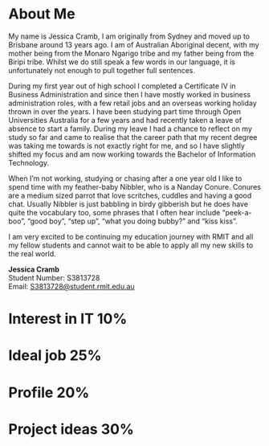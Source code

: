 # About Me

My name is Jessica Cramb, I am originally from Sydney and moved up to Brisbane around 13 years ago.  I am of Australian Aboriginal decent, with my mother being from the Monaro Ngarigo tribe and my father being from the Biripi tribe.  Whilst we do still speak a few words in our language, it is unfortunately not enough to pull together full sentences.

During my first year out of high school I completed a Certificate IV in Business Administration and since then I have mostly worked in business administration roles, with a few retail jobs and an overseas working holiday thrown in over the years.  I have been studying part time through Open Universities Australia for a few years and had recently taken a leave of absence to start a family.  During my leave I had a chance to reflect on my study so far and came to realise that the career path that my recent degree was taking me towards is not exactly right for me, and so I have slightly shifted my focus and am now working towards the Bachelor of Information Technology.

When I’m not working, studying or chasing after a one year old I like to spend time with my feather-baby Nibbler, who is a Nanday Conure.  Conures are a medium sized parrot that love scritches, cuddles and having a good chat.  Usually Nibbler is just babbling in birdy gibberish but he does have quite the vocabulary too, some phrases that I often hear include “peek-a-boo”, “good boy”, “step up”, “what you doing bubby?” and “kiss kiss”.

I am very excited to be continuing my education journey with RMIT and all my fellow students and cannot wait to be able to apply all my new skills to the real world.

**Jessica Cramb**  
Student Number:	S3813728  
Email:			S3813728@student.rmit.edu.au



# Interest in IT 10%


# Ideal job 25%


# Profile 20%


# Project ideas 30%
